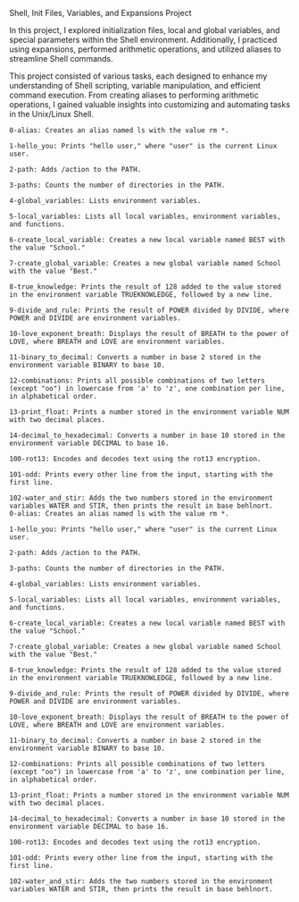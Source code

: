 Shell, Init Files, Variables, and Expansions Project

In this project, I explored initialization files, local and global variables, and special parameters within the Shell environment. Additionally, I practiced using expansions, performed arithmetic operations, and utilized aliases to streamline Shell commands.

This project consisted of various tasks, each designed to enhance my understanding of Shell scripting, variable manipulation, and efficient command execution. From creating aliases to performing arithmetic operations, I gained valuable insights into customizing and automating tasks in the Unix/Linux Shell.


    0-alias: Creates an alias named ls with the value rm *.
    
    1-hello_you: Prints "hello user," where "user" is the current Linux user.
    
    2-path: Adds /action to the PATH.
    
    3-paths: Counts the number of directories in the PATH.
    
    4-global_variables: Lists environment variables.
    
    5-local_variables: Lists all local variables, environment variables, and functions.
    
    6-create_local_variable: Creates a new local variable named BEST with the value "School."
    
    7-create_global_variable: Creates a new global variable named School with the value "Best."
    
    8-true_knowledge: Prints the result of 128 added to the value stored in the environment variable TRUEKNOWLEDGE, followed by a new line.
    
    9-divide_and_rule: Prints the result of POWER divided by DIVIDE, where POWER and DIVIDE are environment variables.
    
    10-love_exponent_breath: Displays the result of BREATH to the power of LOVE, where BREATH and LOVE are environment variables.
    
    11-binary_to_decimal: Converts a number in base 2 stored in the environment variable BINARY to base 10.
    
    12-combinations: Prints all possible combinations of two letters (except "oo") in lowercase from 'a' to 'z', one combination per line, in alphabetical order.
    
    13-print_float: Prints a number stored in the environment variable NUM with two decimal places.
    
    14-decimal_to_hexadecimal: Converts a number in base 10 stored in the environment variable DECIMAL to base 16.
    
    100-rot13: Encodes and decodes text using the rot13 encryption.
    
    101-odd: Prints every other line from the input, starting with the first line.
    
    102-water_and_stir: Adds the two numbers stored in the environment variables WATER and STIR, then prints the result in base behlnort.    0-alias: Creates an alias named ls with the value rm *.
    
    1-hello_you: Prints "hello user," where "user" is the current Linux user.
    
    2-path: Adds /action to the PATH.
    
    3-paths: Counts the number of directories in the PATH.
    
    4-global_variables: Lists environment variables.
    
    5-local_variables: Lists all local variables, environment variables, and functions.
    
    6-create_local_variable: Creates a new local variable named BEST with the value "School."
    
    7-create_global_variable: Creates a new global variable named School with the value "Best."
    
    8-true_knowledge: Prints the result of 128 added to the value stored in the environment variable TRUEKNOWLEDGE, followed by a new line.
    
    9-divide_and_rule: Prints the result of POWER divided by DIVIDE, where POWER and DIVIDE are environment variables.
    
    10-love_exponent_breath: Displays the result of BREATH to the power of LOVE, where BREATH and LOVE are environment variables.
    
    11-binary_to_decimal: Converts a number in base 2 stored in the environment variable BINARY to base 10.
    
    12-combinations: Prints all possible combinations of two letters (except "oo") in lowercase from 'a' to 'z', one combination per line, in alphabetical order.
    
    13-print_float: Prints a number stored in the environment variable NUM with two decimal places.
    
    14-decimal_to_hexadecimal: Converts a number in base 10 stored in the environment variable DECIMAL to base 16.
    
    100-rot13: Encodes and decodes text using the rot13 encryption.
    
    101-odd: Prints every other line from the input, starting with the first line.
    
    102-water_and_stir: Adds the two numbers stored in the environment variables WATER and STIR, then prints the result in base behlnort.
